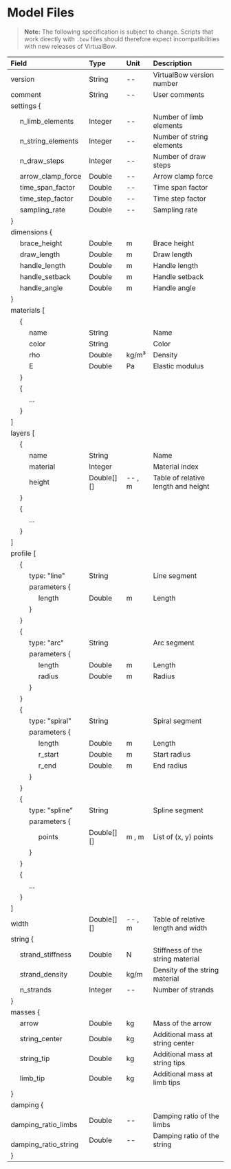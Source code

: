 # Model Files

> **Note:** The following specification is subject to change.
> Scripts that work directly with `.bow` files should therefore expect incompatibilities with new releases of VirtualBow.

| Field                                                                              | Type       | Unit       | Description
|:-----------------------------------------------------------------------------------|:-----------|:-----------|:-------------------------------------------|
| version                                                                            | String     | --         | VirtualBow version number                  |
| comment                                                                            | String     | --         | User comments                              |
| settings {                                                                         |            |            |                                            |
| &nbsp;&nbsp;&nbsp;&nbsp; n_limb_elements                                           | Integer    | --         | Number of limb elements                    |
| &nbsp;&nbsp;&nbsp;&nbsp; n_string_elements                                         | Integer    | --         | Number of string elements                  |
| &nbsp;&nbsp;&nbsp;&nbsp; n_draw_steps                                              | Integer    | --         | Number of draw steps                       |
| &nbsp;&nbsp;&nbsp;&nbsp; arrow_clamp_force                                         | Double     | --         | Arrow clamp force                          |
| &nbsp;&nbsp;&nbsp;&nbsp; time_span_factor                                          | Double     | --         | Time span factor                           |
| &nbsp;&nbsp;&nbsp;&nbsp; time_step_factor                                          | Double     | --         | Time step factor                           |
| &nbsp;&nbsp;&nbsp;&nbsp; sampling_rate                                             | Double     | --         | Sampling rate                              |
| }                                                                                  |            |            |                                            |
| dimensions {                                                                       |            |            |                                            |
| &nbsp;&nbsp;&nbsp;&nbsp; brace_height                                              | Double     | m          | Brace height                               |
| &nbsp;&nbsp;&nbsp;&nbsp; draw_length                                               | Double     | m          | Draw length                                |
| &nbsp;&nbsp;&nbsp;&nbsp; handle_length                                             | Double     | m          | Handle length                              |
| &nbsp;&nbsp;&nbsp;&nbsp; handle_setback                                            | Double     | m          | Handle setback                             |
| &nbsp;&nbsp;&nbsp;&nbsp; handle_angle                                              | Double     | m          | Handle angle                               |
| }                                                                                  |            |            |                                            |
| materials [                                                                        |            |            |                                            |
| &nbsp;&nbsp;&nbsp;&nbsp; {                                                         |            |            |                                            |
| &nbsp;&nbsp;&nbsp;&nbsp; &nbsp;&nbsp;&nbsp;&nbsp; name                             | String     |            | Name                                       |
| &nbsp;&nbsp;&nbsp;&nbsp; &nbsp;&nbsp;&nbsp;&nbsp; color                            | String     |            | Color                                      |
| &nbsp;&nbsp;&nbsp;&nbsp; &nbsp;&nbsp;&nbsp;&nbsp; rho                              | Double     | kg/m³      | Density                                    |
| &nbsp;&nbsp;&nbsp;&nbsp; &nbsp;&nbsp;&nbsp;&nbsp; E                                | Double     | Pa         | Elastic modulus                            |
| &nbsp;&nbsp;&nbsp;&nbsp; }                                                         |            |            |                                            |
| &nbsp;&nbsp;&nbsp;&nbsp; {                                                         |            |            |                                            |
| &nbsp;&nbsp;&nbsp;&nbsp; &nbsp;&nbsp;&nbsp;&nbsp; ...                              |            |            |                                            |
| &nbsp;&nbsp;&nbsp;&nbsp; }                                                         |            |            |                                            |
| ]                                                                                  |            |            |                                            |
| layers [                                                                           |            |            |                                            |
| &nbsp;&nbsp;&nbsp;&nbsp; {                                                         |            |            |                                            |
| &nbsp;&nbsp;&nbsp;&nbsp; &nbsp;&nbsp;&nbsp;&nbsp; name                             | String     |            | Name                                       |
| &nbsp;&nbsp;&nbsp;&nbsp; &nbsp;&nbsp;&nbsp;&nbsp; material                         | Integer    |            | Material index                             |
| &nbsp;&nbsp;&nbsp;&nbsp; &nbsp;&nbsp;&nbsp;&nbsp; height                           | Double[][] | -- , m     | Table of relative length and height        |
| &nbsp;&nbsp;&nbsp;&nbsp; }                                                         |            |            |                                            |
| &nbsp;&nbsp;&nbsp;&nbsp; {                                                         |            |            |                                            |
| &nbsp;&nbsp;&nbsp;&nbsp; &nbsp;&nbsp;&nbsp;&nbsp; ...                              |            |            |                                            |
| &nbsp;&nbsp;&nbsp;&nbsp; }                                                         |            |            |                                            |
| ]                                                                                  |            |            |                                            |
| profile [                                                                          |            |            |                                            |
| &nbsp;&nbsp;&nbsp;&nbsp; {                                                         |            |            |                                            |
| &nbsp;&nbsp;&nbsp;&nbsp; &nbsp;&nbsp;&nbsp;&nbsp; type: "line"                     | String     |            | Line segment                               |
| &nbsp;&nbsp;&nbsp;&nbsp; &nbsp;&nbsp;&nbsp;&nbsp; parameters {                     |            |            |                                            |
| &nbsp;&nbsp;&nbsp;&nbsp; &nbsp;&nbsp;&nbsp;&nbsp; &nbsp;&nbsp;&nbsp;&nbsp; length  | Double     | m          | Length                                     |
| &nbsp;&nbsp;&nbsp;&nbsp; &nbsp;&nbsp;&nbsp;&nbsp; }                                |            |            |                                            |
| &nbsp;&nbsp;&nbsp;&nbsp; }                                                         |            |            |                                            |
| &nbsp;&nbsp;&nbsp;&nbsp; {                                                         |            |            |                                            |
| &nbsp;&nbsp;&nbsp;&nbsp; &nbsp;&nbsp;&nbsp;&nbsp; type: "arc"                      | String     |            | Arc segment                                |
| &nbsp;&nbsp;&nbsp;&nbsp; &nbsp;&nbsp;&nbsp;&nbsp; parameters {                     |            |            |                                            |
| &nbsp;&nbsp;&nbsp;&nbsp; &nbsp;&nbsp;&nbsp;&nbsp; &nbsp;&nbsp;&nbsp;&nbsp; length  | Double     | m          | Length                                     |
| &nbsp;&nbsp;&nbsp;&nbsp; &nbsp;&nbsp;&nbsp;&nbsp; &nbsp;&nbsp;&nbsp;&nbsp; radius  | Double     | m          | Radius                                     |
| &nbsp;&nbsp;&nbsp;&nbsp; &nbsp;&nbsp;&nbsp;&nbsp; }                                |            |            |                                            |
| &nbsp;&nbsp;&nbsp;&nbsp; }                                                         |            |            |                                            |
| &nbsp;&nbsp;&nbsp;&nbsp; {                                                         |            |            |                                            |
| &nbsp;&nbsp;&nbsp;&nbsp; &nbsp;&nbsp;&nbsp;&nbsp; type: "spiral"                   | String     |            | Spiral segment                             |
| &nbsp;&nbsp;&nbsp;&nbsp; &nbsp;&nbsp;&nbsp;&nbsp; parameters {                     |            |            |                                            |
| &nbsp;&nbsp;&nbsp;&nbsp; &nbsp;&nbsp;&nbsp;&nbsp; &nbsp;&nbsp;&nbsp;&nbsp; length  | Double     | m          | Length                                     |
| &nbsp;&nbsp;&nbsp;&nbsp; &nbsp;&nbsp;&nbsp;&nbsp; &nbsp;&nbsp;&nbsp;&nbsp; r_start | Double     | m          | Start radius                               |
| &nbsp;&nbsp;&nbsp;&nbsp; &nbsp;&nbsp;&nbsp;&nbsp; &nbsp;&nbsp;&nbsp;&nbsp; r_end   | Double     | m          | End radius                                 |
| &nbsp;&nbsp;&nbsp;&nbsp; &nbsp;&nbsp;&nbsp;&nbsp; }                                |            |            |                                            |
| &nbsp;&nbsp;&nbsp;&nbsp; }                                                         |            |            |                                            |
| &nbsp;&nbsp;&nbsp;&nbsp; {                                                         |            |            |                                            |
| &nbsp;&nbsp;&nbsp;&nbsp; &nbsp;&nbsp;&nbsp;&nbsp; type: "spline"                   | String     |            | Spline segment                             |
| &nbsp;&nbsp;&nbsp;&nbsp; &nbsp;&nbsp;&nbsp;&nbsp; parameters {                     |            |            |                                            |
| &nbsp;&nbsp;&nbsp;&nbsp; &nbsp;&nbsp;&nbsp;&nbsp; &nbsp;&nbsp;&nbsp;&nbsp; points  | Double[][] | m , m      | List of (x, y) points                      |
| &nbsp;&nbsp;&nbsp;&nbsp; &nbsp;&nbsp;&nbsp;&nbsp; }                                |            |            |                                            |
| &nbsp;&nbsp;&nbsp;&nbsp; }                                                         |            |            |                                            |
| &nbsp;&nbsp;&nbsp;&nbsp; {                                                         |            |            |                                            |
| &nbsp;&nbsp;&nbsp;&nbsp; &nbsp;&nbsp;&nbsp;&nbsp; ...                              |            |            |                                            |
| &nbsp;&nbsp;&nbsp;&nbsp; }                                                         |            |            |                                            |
| ]                                                                                  |            |            |                                            |
| width                                                                              | Double[][] | -- , m     | Table of relative length and width         |
| string {                                                                           |            |            |                                            |
| &nbsp;&nbsp;&nbsp;&nbsp; strand_stiffness                                          | Double     | N          | Stiffness of the string material           |
| &nbsp;&nbsp;&nbsp;&nbsp; strand_density                                            | Double     | kg/m       | Density of the string material             |
| &nbsp;&nbsp;&nbsp;&nbsp; n_strands                                                 | Integer    | --         | Number of strands                          |
| }                                                                                  |            |            |                                            |
| masses {                                                                           |            |            |                                            |
| &nbsp;&nbsp;&nbsp;&nbsp; arrow                                                     | Double     | kg         | Mass of the arrow                          |
| &nbsp;&nbsp;&nbsp;&nbsp; string_center                                             | Double     | kg         | Additional mass at string center           |
| &nbsp;&nbsp;&nbsp;&nbsp; string_tip                                                | Double     | kg         | Additional mass at string tips             |
| &nbsp;&nbsp;&nbsp;&nbsp; limb_tip                                                  | Double     | kg         | Additional mass at limb tips               |
| }                                                                                  |            |            |                                            |
| damping {                                                                          |            |            |                                            |
| &nbsp;&nbsp;&nbsp;&nbsp; damping_ratio_limbs                                       | Double     | --         | Damping ratio of the limbs                 |
| &nbsp;&nbsp;&nbsp;&nbsp; damping_ratio_string                                      | Double     | --         | Damping ratio of the string                |
| }                                                                                  |            |            |                                            |
